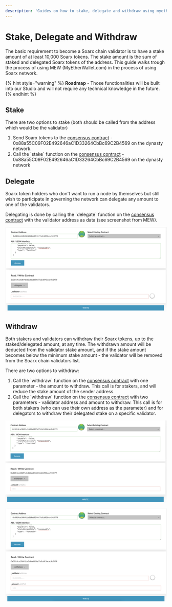 ```yaml
---
description: 'Guides on how to stake, delegate and withdraw using myetherwallet.com'
---
```


# Stake, Delegate and Withdraw

The basic requirement to become a Soarx chain validator is to have a stake amount of at least 10,000 Soarx tokens. The stake amount is the sum of staked and delegated Soarx tokens of the address. This guide walks trough the process of using MEW \(MyEtherWallet.com\) in the process of using Soarx network.

{% hint style="warning" %}
**Roadmap** - Those functionalities will be built into our Studio and will not require any technical knowledge in the future.
{% endhint %}

## Stake

There are two options to stake \(both should be called from the address which would be the validator\)

1. Send Soarx tokens to the [consensus contract](https://soarxscan.org/address/0x88a55C09F02E492646aC1D33264CbBc69C2B4569) - 0x88a55C09F02E492646aC1D33264CbBc69C2B4569 on the dynasty network.
2. Call the \`stake\` function on the [consensus contract](https://soarxscan.org/address/0x88a55C09F02E492646aC1D33264CbBc69C2B4569) - 0x88a55C09F02E492646aC1D33264CbBc69C2B4569 on the dynasty network

 

## Delegate

Soarx token holders who don't want to run a node by themselves but still wish to participate in governing the network can delegate any amount to one of the validators.

Delegating is done by calling the \`delegate\` function on the [consensus contract](https://soarxscan.org/address/0x88a55C09F02E492646aC1D33264CbBc69C2B4569) with the validator address as data \(see screenshot from MEW\).

![delegate](../../.gitbook/assets/screen-shot-2019-09-04-at-14.59.27.png)

## Withdraw

Both stakers and validators can withdraw their Soarx tokens, up to the staked/delegated amount, at any time. The withdrawn amount will be deducted from the validator stake amount, and if the stake amount becomes below the minimum stake amount - the validator will be removed from the Soarx chain validators list.

There are two options to withdraw:

1. Call the \`withdraw\` function on the [consensus contract](https://soarxscan.org/address/0x88a55C09F02E492646aC1D33264CbBc69C2B4569) with one parameter - the amount to withdraw. This call is for stakers, and will reduce the stake amount of the sender address.
2. Call the \`withdraw\` function on the [consensus contract](https://soarxscan.org/address/0x88a55C09F02E492646aC1D33264CbBc69C2B4569) with two parameters - validator address and amount to withdraw. This call is for both stakers \(who can use their own address as the parameter\) and for delegators to withdraw their delegated stake on a specific validator.

![withdraw option \#1](../../.gitbook/assets/screen-shot-2019-09-04-at-15.01.15.png)

![withdraw option \#2](../../.gitbook/assets/screen-shot-2019-09-04-at-15.01.25.png)

